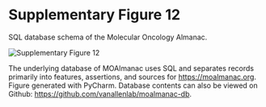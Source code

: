 # Supplementary Figure 12
SQL database schema of the Molecular Oncology Almanac.

![Supplementary Figure 12](supplementary-figure-12.svg)

The underlying database of MOAlmanac uses SQL and separates records primarily into features, assertions, and sources for https://moalmanac.org. Figure generated with PyCharm. Database contents can also be viewed on Github: https://github.com/vanallenlab/moalmanac-db. 
